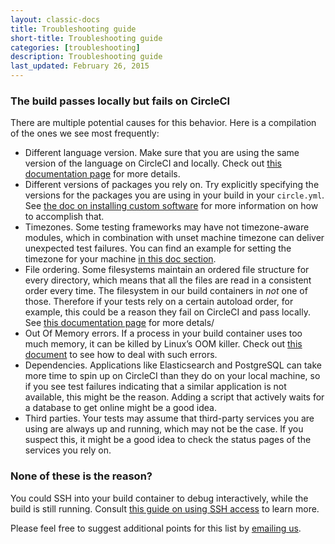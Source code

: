 ```yaml
---
layout: classic-docs
title: Troubleshooting guide
short-title: Troubleshooting guide
categories: [troubleshooting]
description: Troubleshooting guide
last_updated: February 26, 2015
---
```


### The build passes locally but fails on CircleCI

There are multiple potential causes for this behavior. Here is a
compilation of the ones we see most frequently:

- Different language version. Make sure that you are using the same
  version of the language on CircleCI and locally. Check out
  [this documentation
  page](https://circleci.com/docs/configuration/#ruby-version) for more
  details.
- Different versions of packages you rely on. Try explicitly specifying
  the versions for the packages you are using in your build in your
  `circle.yml`. See [the doc on installing custom
  software](https://circleci.com/docs/installing-custom-software) for more
  information on how to accomplish that.
- Timezones. Some testing frameworks may have not timezone-aware
  modules, which in combination with unset machine timezone can deliver
  unexpected test failures. You can find an example for setting the
  timezone for your machine [in this doc
  section](https://circleci.com/docs/configuration/#machine).
- File ordering. Some filesystems maintain an ordered file structure for
  every directory, which means that all the files are read in a
  consistent order every time. The filesystem in our build containers in
  _not_ one of those. Therefore if your tests rely on a
  certain autoload order, for example, this could be a reason they fail on
  CircleCI and pass locally. See [this documentation
  page](https://circleci.com/docs/file-ordering) for more detals/
- Out Of Memory errors. If a process in your build container uses too
  much memory, it can be killed by Linux’s OOM
  killer. Check out [this document](https://circleci.com/docs/oom) to
  see how to deal with such errors.
- Dependencies. Applications like Elasticsearch and PostgreSQL
  can take more time to spin up on CircleCI than they do on your local
  machine, so if you see test failures indicating that a similar
  application is not available, this might be the reason. Adding a script
  that actively waits for a database to get online might be a good idea.
- Third parties. Your tests may assume that third-party services you are
  using are always up and running, which may not be the case. If you
  suspect this, it might be a good idea to check the status pages of the
  services you rely on.

### None of these is the reason?
You could SSH into your build container to debug interactively,
while the build is still running. Consult [this guide on using SSH
access](https://circleci.com/docs/ssh-build) to learn more.

Please feel free to suggest additional points for this list by [emailing
us](mailto:sayhi@circleci.com).
